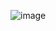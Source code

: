 ![image](https://github.com/DevHyagooc/Akali_Arte/assets/153792748/ad402e6a-62a6-49c8-b5c9-1231d2b65889)
